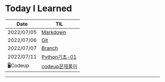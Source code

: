 # Today I Learned

| Date       | TIL                                                          |
| ---------- | ------------------------------------------------------------ |
| 2022/07/05 | [Markdown](https://github.com/myeonghwan57/TIL/blob/master/0705) |
| 2022/07/06 | [Git](https://github.com/myeonghwan57/TIL/tree/master/0706)  |
| 2022/07/07 | [Branch](https://github.com/myeonghwan57/TIL/blob/master/0707) |
| 2022/07/11 | [Python기초-01](https://github.com/myeonghwan57/TIL/tree/master/0711) |
| 🖥️Codeup    | [codeup문제풀이](https://github.com/myeonghwan57/TIL/tree/master/PYTHON/codeup) |



___


